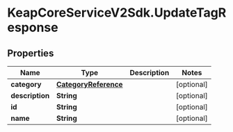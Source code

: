 # KeapCoreServiceV2Sdk.UpdateTagResponse

## Properties

Name | Type | Description | Notes
------------ | ------------- | ------------- | -------------
**category** | [**CategoryReference**](CategoryReference.md) |  | [optional] 
**description** | **String** |  | [optional] 
**id** | **String** |  | [optional] 
**name** | **String** |  | [optional] 


